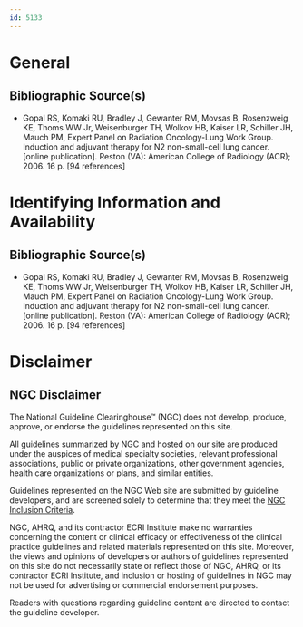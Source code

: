 ```yaml
---
id: 5133
---
```


# General

## Bibliographic Source(s)

- Gopal RS, Komaki RU, Bradley J, Gewanter RM, Movsas B, Rosenzweig KE, Thoms WW Jr, Weisenburger TH, Wolkov HB, Kaiser LR, Schiller JH, Mauch PM, Expert Panel on Radiation Oncology-Lung Work Group. Induction and adjuvant therapy for N2 non-small-cell lung cancer. [online publication]. Reston (VA): American College of Radiology (ACR); 2006. 16 p. [94 references]

# Identifying Information and Availability

## Bibliographic Source(s)

- Gopal RS, Komaki RU, Bradley J, Gewanter RM, Movsas B, Rosenzweig KE, Thoms WW Jr, Weisenburger TH, Wolkov HB, Kaiser LR, Schiller JH, Mauch PM, Expert Panel on Radiation Oncology-Lung Work Group. Induction and adjuvant therapy for N2 non-small-cell lung cancer. [online publication]. Reston (VA): American College of Radiology (ACR); 2006. 16 p. [94 references]

# Disclaimer

## NGC Disclaimer

The National Guideline Clearinghouse™ (NGC) does not develop, produce, approve, or endorse the guidelines represented on this site.

All guidelines summarized by NGC and hosted on our site are produced under the auspices of medical specialty societies, relevant professional associations, public or private organizations, other government agencies, health care organizations or plans, and similar entities.

Guidelines represented on the NGC Web site are submitted by guideline developers, and are screened solely to determine that they meet the [NGC Inclusion Criteria](/help-and-about/summaries/inclusion-criteria).

NGC, AHRQ, and its contractor ECRI Institute make no warranties concerning the content or clinical efficacy or effectiveness of the clinical practice guidelines and related materials represented on this site. Moreover, the views and opinions of developers or authors of guidelines represented on this site do not necessarily state or reflect those of NGC, AHRQ, or its contractor ECRI Institute, and inclusion or hosting of guidelines in NGC may not be used for advertising or commercial endorsement purposes.

Readers with questions regarding guideline content are directed to contact the guideline developer.


